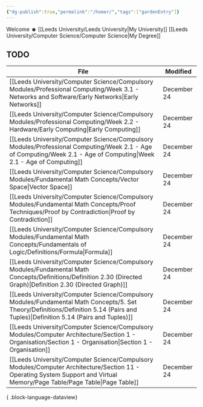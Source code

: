 ```yaml
---
{"dg-publish":true,"permalink":"/homer/","tags":["gardenEntry"]}
---
```


Welcome ☻ 
[[Leeds University/Leeds University\|My University]]
[[Leeds University/Computer Science/Computer Science\|My Degree]]


## TODO
| File                                                                                                                                                                                   | Modified    |
| -------------------------------------------------------------------------------------------------------------------------------------------------------------------------------------- | ----------- |
| [[Leeds University/Computer Science/Compulsory Modules/Professional Computing/Week 3.1 - Networks and Software/Early Networks\|Early Networks]]                                     | December 24 |
| [[Leeds University/Computer Science/Compulsory Modules/Professional Computing/Week 2.2 - Hardware/Early Computing\|Early Computing]]                                                | December 24 |
| [[Leeds University/Computer Science/Compulsory Modules/Professional Computing/Week 2.1 - Age of Computing/Week 2.1 - Age of Computing\|Week 2.1 - Age of Computing]]                | December 24 |
| [[Leeds University/Computer Science/Compulsory Modules/Fundamental Math Concepts/Vector Space\|Vector Space]]                                                                       | December 24 |
| [[Leeds University/Computer Science/Compulsory Modules/Fundamental Math Concepts/Proof Techniques/Proof by Contradiction\|Proof by Contradiction]]                                  | December 24 |
| [[Leeds University/Computer Science/Compulsory Modules/Fundamental Math Concepts/Fundamentals of Logic/Definitions/Formula\|Formula]]                                               | December 24 |
| [[Leeds University/Computer Science/Compulsory Modules/Fundamental Math Concepts/Definitions/Definition 2.30 (Directed Graph)\|Definition 2.30 (Directed Graph)]]                   | December 24 |
| [[Leeds University/Computer Science/Compulsory Modules/Fundamental Math Concepts/5. Set Theory/Definitions/Definition 5.14 (Pairs and Tuples)\|Definition 5.14 (Pairs and Tuples)]] | December 24 |
| [[Leeds University/Computer Science/Compulsory Modules/Computer Architecture/Section 1 - Organisation/Section 1 - Organisation\|Section 1 - Organisation]]                          | December 24 |
| [[Leeds University/Computer Science/Compulsory Modules/Computer Architecture/Section 11 - Operating System Support and Virtual Memory/Page Table/Page Table\|Page Table]]           | December 24 |

{ .block-language-dataview}
